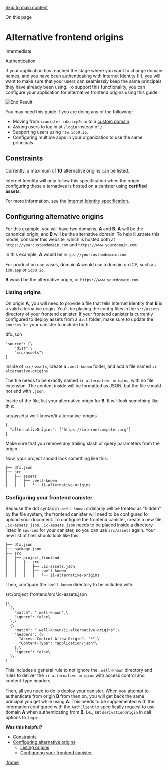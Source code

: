 [Skip to main content](https://internetcomputer.org/docs/building-apps/authentication/alternative-origins#__docusaurus_skipToContent_fallback)

On this page

# Alternative frontend origins

Intermediate

Authentication

If your application has reached the stage where you want to change domain names, and you have been authenticating with Internet Identity (II), you will want to make sure that your users can seamlessly keep the same principals they have already been using. To support this functionality, you can configure your application for alternative frontend origins using this guide.

![End Result](https://internetcomputer.org/assets/images/alternative-origins-9e07c181ed80b7a8fce57f70ecbb0b9a.png)

You may need this guide if you are doing any of the following:

- Moving from `<canister-id>.icp0.io` to a [custom domain](https://internetcomputer.org/docs/building-apps/frontends/custom-domains/using-custom-domains/).
- Asking users to log in at `/login` instead of `/`.
- Supporting users using `raw.icp0.io`.
- Configuring multiple apps in your organization to use the same principals.

## Constraints [​](https://internetcomputer.org/docs/building-apps/authentication/alternative-origins\#constraints "Direct link to Constraints")

Currently, a maximum of **10** alternative origins can be listed.

Internet Identity will only follow this specification when the origin configuring these alternatives is hosted on a canister using **certified assets**.

For more information, see the [Internet Identity specification](https://internetcomputer.org/docs/references/ii-spec/#alternative-frontend-origins).

## Configuring alternative origins [​](https://internetcomputer.org/docs/building-apps/authentication/alternative-origins\#configuring-alternative-origins "Direct link to Configuring alternative origins")

For this example, you will have two domains, **A** and **B**. **A** will be the canonical origin, and **B** will be the alternative domain. To help illustrate this model, consider this website, which is hosted both at `https://yourcustomdomain.com` and `https://www.yourdomain.com`.

In this example, **A** would be `https://yourcustomdomain.com`.

For production use cases, domain **A** would use a domain on ICP, such as `ic0.app` or `icp0.io`.

**B** would be the alternative origin, or `https://www.yourdomain.com`.

### Listing origins [​](https://internetcomputer.org/docs/building-apps/authentication/alternative-origins\#listing-origins "Direct link to Listing origins")

On origin **A**, you will need to provide a file that tells Internet Identity that **B** is a valid alternative origin. You'll be placing the config files in the `src/assets` directory of your frontend canister. If your frontend canister is currently configured to deploy assets from a `dist` folder, make sure to update the `sources` for your canister to include both:

dfx.json

```codeBlockLines_e6Vv
"source": [\
    "dist",\
    "src/assets"\
]

```

Inside of `src/assets`, create a `.well-known` folder, and add a file named `ii-alternative-origins.`

The file needs to be exactly named `ii-alternative-origins`, with no file extension. The content inside will be formatted as JSON, but the file should not end with `.json`.

Inside of the file, list your alternative origin for **B**. It will look something like this:

src/assets/.well-known/ii-alternative-origins

```codeBlockLines_e6Vv
{
  "alternativeOrigins": ["https://internetcomputer.org"]
}

```

Make sure that you remove any trailing slash or query parameters from the origin.

Now, your project should look something like this:

```codeBlockLines_e6Vv
├── dfx.json
├── src
│   ├── assets
│   │   ├── .well-known
│   │   │   └── ii-alternative-origins

```

### Configuring your frontend canister [​](https://internetcomputer.org/docs/building-apps/authentication/alternative-origins\#configuring-your-frontend-canister "Direct link to Configuring your frontend canister")

Because the dot syntax in `.well-known` ordinarily will be treated as "hidden" by the file system, the frontend canister will need to be configured to upload your document. To configure the frontend canister, create a new file, `.ic-assets.json`. `.ic-assets.json` needs to be placed inside a directory listed in `sources` for your canister, so you can use `src/assets` again. Your new list of files should look like this:

```codeBlockLines_e6Vv
├── dfx.json
├── package.json
├── src
│   ├── project_frontend
│   │   ├── src
│   │   │   ├── .ic-assets.json
│   │   │   ├── .well-known
│   │   │   │   └── ii-alternative-origins

```

Then, configure the `.well-known` directory to be included with:

src/project\_frontend/src/.ic-assets.json

```codeBlockLines_e6Vv
[\
  {\
    "match": ".well-known",\
    "ignore": false\
  },\
  {\
    "match": ".well-known/ii-alternative-origins",\
    "headers": {\
      "Access-Control-Allow-Origin": "*",\
      "Content-Type": "application/json"\
    },\
    "ignore": false\
  }\
]

```

This includes a general rule to not ignore the `.well-known` directory and rules to deliver the `ii-alternative-origins` with access control and content-type headers.

Then, all you need to do is deploy your canister. When you attempt to authenticate from origin **B** from then on, you will get back the same principal you get while using **A**. This needs to be supplemented with the information configured with the `AuthClient` to specifically request to use domain **A** when authenticating from **B**, i.e., set `derivationOrigin` in call options to `login`.

**Was this helpful?**

- [Constraints](https://internetcomputer.org/docs/building-apps/authentication/alternative-origins#constraints)
- [Configuring alternative origins](https://internetcomputer.org/docs/building-apps/authentication/alternative-origins#configuring-alternative-origins)
  - [Listing origins](https://internetcomputer.org/docs/building-apps/authentication/alternative-origins#listing-origins)
  - [Configuring your frontend canister](https://internetcomputer.org/docs/building-apps/authentication/alternative-origins#configuring-your-frontend-canister)

[iframe](https://www.google.com/recaptcha/enterprise/anchor?ar=1&k=6Lck4YwlAAAAAEIE1hR--varWp0qu9F-8-emQn2v&co=aHR0cHM6Ly9pbnRlcm5ldGNvbXB1dGVyLm9yZzo0NDM.&hl=en&v=hbAq-YhJxOnlU-7cpgBoAJHb&size=invisible&cb=xaumflmcizay)